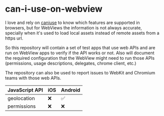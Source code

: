 # can-i-use-on-webview

I love and rely on [caniuse](https://caniuse.com/) to know which features are supported in browsers, but for WebViews the information is not always accurate, specially when it's used to load local assets instead of remote assets from a https url.

So this repository will contain a set of test apps that use web APIs and are run on WebView apps to verify if the API works or not.
Also will document the required configuration that the WebView might need to run those APIs (permissions, usage descriptions, delegates, chrome client, etc.)

The repository can also be used to report issues to WebKit and Chromium teams with those web APIs.

| JavaScript API | iOS | Android |
| -------------- | --- | ------- |
| geolocation    |  ❌  |   ✅    |
| permissions    |  ❌  |   ❌    |